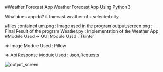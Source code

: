 #Weather Forecast App
Weather Forecast App Using Python 3

What does app do?
it forecast weather of a selected city.

#files contained
um.png : Image used in the program
output_screen.png : Final Result of the program
Weather.py : Implementation of the Weather App
#Module Used
=> GUI Module Used : Tkinter

=> Image Module Used : Pillow

=> Api Response Module Used : Json,Requests




![output_screen](https://user-images.githubusercontent.com/21184532/111065541-686af680-84cb-11eb-94ad-37cb88cd9483.PNG)


